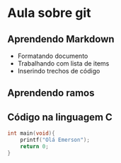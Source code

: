 # Aula sobre git


## Aprendendo Markdown

- Formatando documento
- Trabalhando com lista de items
- Inserindo trechos de código

## Aprendendo ramos


## Código na linguagem C

```c
int main(void){
    printf("Olá Emerson");
    return 0;
}
```